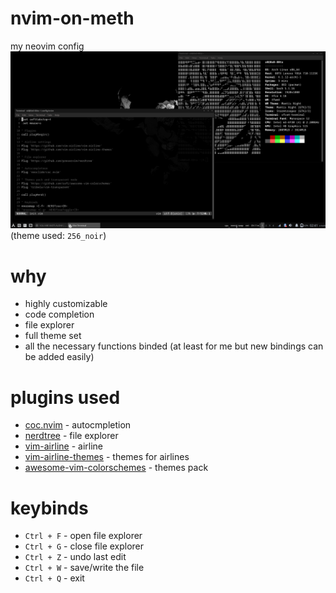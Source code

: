 # nvim-on-meth
my neovim config
![ss](ghoulss.png)<br>
(theme used: `256_noir`)

# why
- highly customizable
- code completion
- file explorer
- full theme set
- all the necessary functions binded (at least for me but new bindings can be added easily)

# plugins used
- [coc.nvim](https://github.com/neoclide/coc.nvim) - autocmpletion
- [nerdtree](https://github.com/preservim/nerdtree) - file explorer
- [vim-airline](https://github.com/vim-airline/vim-airline) - airline
- [vim-airline-themes](https://github.com/vim-airline/vim-airline-themes) - themes for airlines
- [awesome-vim-colorschemes](https://github.com/rafi/awesome-vim-colorschemes) - themes pack

# keybinds
- `Ctrl + F` - open file explorer
- `Ctrl + G` - close file explorer
- `Ctrl + Z` - undo last edit
- `Ctrl + W` - save/write the file
- `Ctrl + Q` - exit
